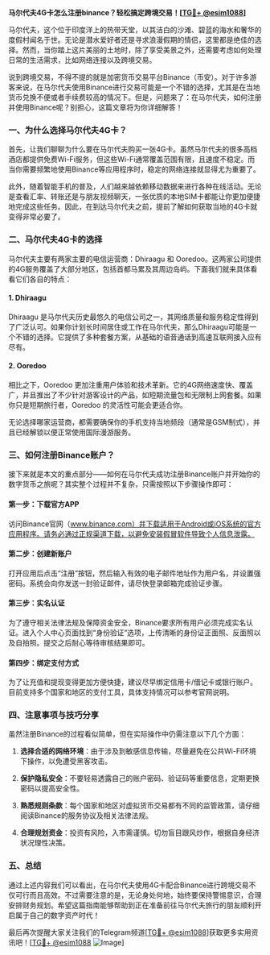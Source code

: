 **马尔代夫4G卡怎么注册binance？轻松搞定跨境交易！[[TG💪+ @esim1088](https://t.me/s/esim1088)]**

马尔代夫，这个位于印度洋上的热带天堂，以其洁白的沙滩、碧蓝的海水和奢华的度假村闻名于世。无论是潜水爱好者还是寻求浪漫假期的情侣，这里都是绝佳的选择。然而，当你踏上这片美丽的土地时，除了享受美景之外，还需要考虑如何处理日常的生活需求，比如网络连接以及跨境交易。

说到跨境交易，不得不提的就是加密货币交易平台Binance（币安）。对于许多游客来说，在马尔代夫使用Binance进行交易可能是一个不错的选择，尤其是在当地货币兑换不便或者手续费较高的情况下。但是，问题来了：在马尔代夫，如何注册并使用Binance呢？别担心，这篇文章将为你详细解答！

### 一、为什么选择马尔代夫4G卡？

首先，让我们聊聊为什么要在马尔代夫购买一张4G卡。虽然马尔代夫的很多高档酒店都提供免费Wi-Fi服务，但这些Wi-Fi通常覆盖范围有限，且速度不稳定。而当你需要频繁地使用Binance等应用程序时，稳定的网络连接就显得尤为重要了。

此外，随着智能手机的普及，人们越来越依赖移动数据来进行各种在线活动。无论是查看汇率、转账还是与朋友视频聊天，一张优质的本地SIM卡都能让你更加便捷地完成这些任务。因此，在到达马尔代夫之前，提前了解如何获取当地的4G卡就变得非常必要了。

### 二、马尔代夫4G卡的选择

马尔代夫主要有两家主要的电信运营商：Dhiraagu 和 Ooredoo。这两家公司提供的4G服务覆盖了大部分地区，包括首都马累及其周边岛屿。下面我们就来具体看看它们各自的特点：

#### 1. Dhiraagu
Dhiraagu 是马尔代夫历史最悠久的电信公司之一，其网络质量和服务稳定性得到了广泛认可。如果你计划长时间居住或工作在马尔代夫，那么Dhiraagu可能是一个不错的选择。它提供了多种套餐方案，从基础的语音通话到高速互联网接入应有尽有。

#### 2. Ooredoo
相比之下，Ooredoo 更加注重用户体验和技术革新。它的4G网络速度快、覆盖广，并且推出了不少针对游客设计的产品，如短期流量包和无限制上网套餐。如果你只是短期旅行者，Ooredoo 的灵活性可能会更适合你。

无论选择哪家运营商，都需要确保你的手机支持当地频段（通常是GSM制式），并且已经解锁以便正常使用国际漫游服务。

### 三、如何注册Binance账户？

接下来就是本文的重点部分——如何在马尔代夫成功注册Binance账户并开始你的数字货币之旅呢？其实整个过程并不复杂，只需按照以下步骤操作即可：

#### 第一步：下载官方APP
访问Binance官网（www.binance.com）并下载适用于Android或iOS系统的官方应用程序。请务必通过正规渠道下载，以避免安装假冒软件导致个人信息泄露。

#### 第二步：创建新账户
打开应用后点击“注册”按钮，然后输入有效的电子邮件地址作为用户名，并设置强密码。系统会向你发送一封验证邮件，请尽快登录邮箱完成验证步骤。

#### 第三步：实名认证
为了遵守相关法律法规及保障资金安全，Binance要求所有用户必须完成实名认证。进入个人中心页面找到“身份验证”选项，上传清晰的身份证正面照、反面照以及自拍照。提交之后耐心等待审核结果即可。

#### 第四步：绑定支付方式
为了让充值和提现变得更加方便快捷，建议尽早绑定信用卡/借记卡或银行账户。目前支持多个国家和地区的支付工具，具体支持情况可以参考官网说明。

### 四、注意事项与技巧分享

虽然注册Binance的过程看似简单，但在实际操作中仍需注意以下几个方面：

1. **选择合适的网络环境**：由于涉及到敏感信息传输，尽量避免在公共Wi-Fi环境下操作，以免遭受黑客攻击。
   
2. **保护隐私安全**：不要轻易透露自己的账户密码、验证码等重要信息，定期更换密码以提高安全性。

3. **熟悉规则条款**：每个国家和地区对虚拟货币交易都有不同的监管政策，请仔细阅读Binance的服务协议及相关法律法规。

4. **合理规划资金**：投资有风险，入市需谨慎。切勿盲目跟风炒作，根据自身经济状况理性决策。

### 五、总结

通过上述内容我们可以看出，在马尔代夫使用4G卡配合Binance进行跨境交易不仅可行而且高效。不过需要注意的是，无论身处何地，始终要保持警惕意识，合理安排财务规划。希望这篇指南能够帮助到正在准备前往马尔代夫旅行的朋友顺利开启属于自己的数字资产时代！

最后再次提醒大家关注我们的Telegram频道[[TG💪+ @esim1088](https://t.me/s/esim1088)]获取更多实用资讯吧！[[TG💪+ @esim1088](https://t.me/s/esim1088) ![Image](https://i.postimg.cc/4NQfJmqS/Snipaste-2025-05-13-00-14-12.png)]
